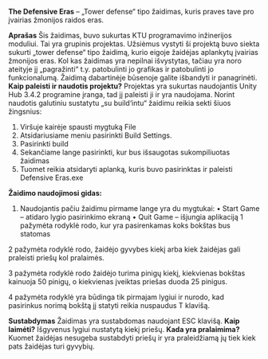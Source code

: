**The Defensive Eras** – „Tower defense“ tipo žaidimas, kuris praves tave pro įvairias žmonijos raidos eras.

**Aprašas**
Šis žaidimas, buvo sukurtas KTU programavimo inžinerijos moduliui. Tai yra grupinis projektas. Užsiėmus vystyti ši projektą buvo siekta sukurti „tower defense“ tipo žaidimą, kurio eigoje žaidėjas aplankytų įvairias žmonijos eras. Kol kas žaidimas yra nepilnai išvystytas, tačiau yra noro ateityje jį „pagražinti“ t.y. patobulinti jo grafikas ir patobulinti jo funkcionalumą. Žaidimą dabartinėje būsenoje galite išbandyti ir panagrinėti.
**Kaip paleisti ir naudotis projektu?**
Projektas yra sukurtas naudojantis Unity Hub 3.4.2 programine įranga, tad jį paleisti ji ir yra naudojama. Norint naudotis galutiniu sustatytu „su build‘intu“ žaidimu reikia sekti šiuos žingsnius:
1.	Viršuje kairėje spausti mygtuką File 
2.	Atsidariusiame meniu pasirinkti Build Settings.
3.	Pasirinkti build
4.	Sekančiame lange pasirinkti, kur bus išsaugotas sukompiliuotas žaidimas
5.	Tuomet reikia atsidaryti aplanką, kuris buvo pasirinktas ir paleisti Defensive Eras.exe

**Žaidimo naudojimosi gidas:**
1.	Naudojantis pačiu žaidimu pirmame lange yra du mygtukai:
•	Start Game – atidaro lygio pasirinkimo ekraną
•	Quit Game – išjungia aplikaciją
1 pažymėta rodyklė rodo, kur yra pasirenkamas koks bokštas bus statomas

2 pažymėta rodyklė rodo, žaidėjo gyvybes kiekį arba kiek žaidėjas gali praleisti priešų kol pralaimės.

3 pažymėta rodyklė rodo žaidėjo turima pinigų kiekį, kiekvienas bokštas kainuoja 50 pinigų, o kiekvienas įveiktas priešas duoda 25 pinigus.

4 pažymėta rodyklė yra būdinga tik pirmajam lygiui ir nurodo, kad pasirinkus norimą bokštą jį statyti reikia nuspaudus T klavišą.

**Sustabdymas**
Žaidimas yra sustabdomas naudojant ESC klavišą.
**Kaip laimėti?**
Išgyvenus lygiui nustatytą kiekį priešų.
**Kada yra pralaimima?**
Kuomet žaidėjas nesugeba sustabdyti priešų ir yra praleidžiamą jų tiek kiek pats žaidėjas turi gyvybių.
